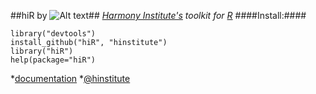 ##hiR by ![Alt text](http://dl.dropbox.com/u/6535582/HI_Files/hiR/imgs/hidatalab.jpg)##
_[Harmony Institute's](http://www.harmony-institute.org/) toolkit for [R](http://www.cran.r-project.org/)_
####Install:####

	library("devtools")
	install_github("hiR", "hinstitute")
	library("hiR")
	help(package="hiR")

*[documentation](http://github.com/hinstitute/hiR/blob/master/inst/hiR-manual.pdf?raw=true)
*[@hinstitute](http://www.twitter.com/hinstitute)